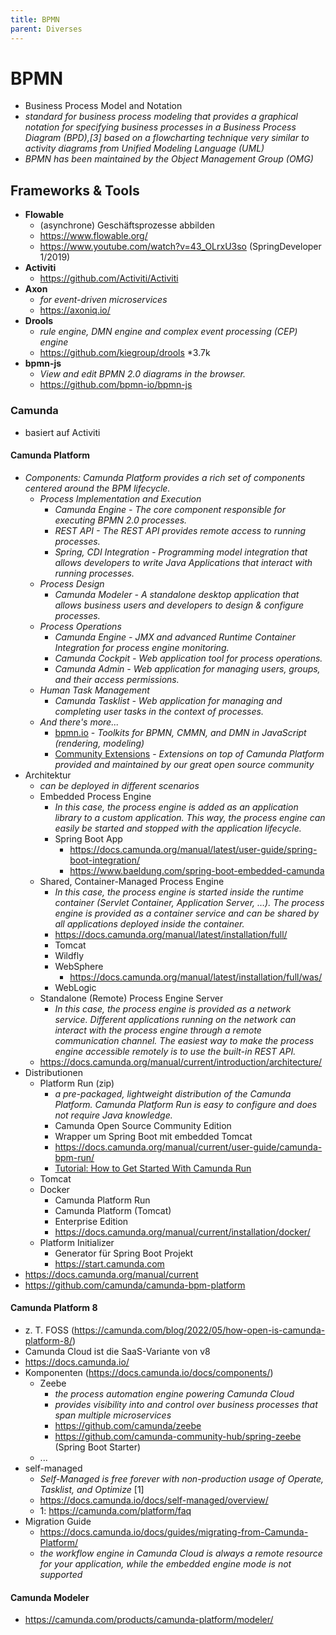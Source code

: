 ```yaml
---
title: BPMN
parent: Diverses
---
```


# BPMN
- Business Process Model and Notation
- *standard for business process modeling that provides a graphical notation for specifying business processes in a Business Process Diagram (BPD),[3] based on a flowcharting technique very similar to activity diagrams from Unified Modeling Language (UML)*
- *BPMN has been maintained by the Object Management Group (OMG)*

## Frameworks & Tools
- **Flowable**
  - (asynchrone) Geschäftsprozesse abbilden
  - <https://www.flowable.org/>
  - <https://www.youtube.com/watch?v=43_OLrxU3so> (SpringDeveloper 1/2019)
- **Activiti**
  - <https://github.com/Activiti/Activiti>
- **Axon**
  - *for event-driven microservices*
  - <https://axoniq.io/>
- **Drools**
  - *rule engine, DMN engine and complex event processing (CEP) engine*
  - <https://github.com/kiegroup/drools> *3.7k
- **bpmn-js**
  - *View and edit BPMN 2.0 diagrams in the browser.*
  - <https://github.com/bpmn-io/bpmn-js>

### Camunda
- basiert auf Activiti

#### Camunda Platform
- *Components: Camunda Platform provides a rich set of components centered around the BPM lifecycle.*
  - *Process Implementation and Execution*
    - *Camunda Engine - The core component responsible for executing BPMN 2.0 processes.*
    - *REST API - The REST API provides remote access to running processes.*
    - *Spring, CDI Integration - Programming model integration that allows developers to write Java Applications that interact with running processes.*
  - *Process Design*
    - *Camunda Modeler - A standalone desktop application that allows business users and developers to design & configure processes.*
  - *Process Operations*
    - *Camunda Engine - JMX and advanced Runtime Container Integration for process engine monitoring.*
    - *Camunda Cockpit - Web application tool for process operations.*
    - *Camunda Admin - Web application for managing users, groups, and their access permissions.*
  - *Human Task Management*
    - *Camunda Tasklist - Web application for managing and completing user tasks in the context of processes.*
  - *And there's more...*
    - [bpmn.io](https://bpmn.io) - *Toolkits for BPMN, CMMN, and DMN in JavaScript (rendering, modeling)*
    - [Community Extensions](https://docs.camunda.org/manual/current/introduction/extensions/) - *Extensions on top of Camunda Platform provided and maintained by our great open source community*
- Architektur
  - *can be deployed in different scenarios*
  - Embedded Process Engine
    - *In this case, the process engine is added as an application library to a custom application. This way, the process engine can easily be started and stopped with the application lifecycle.* 
    - Spring Boot App
      - <https://docs.camunda.org/manual/latest/user-guide/spring-boot-integration/>
      - <https://www.baeldung.com/spring-boot-embedded-camunda>
  - Shared, Container-Managed Process Engine
    - *In this case, the process engine is started inside the runtime container (Servlet Container, Application Server, …). The process engine is provided as a container service and can be shared by all applications deployed inside the container.*
    - <https://docs.camunda.org/manual/latest/installation/full/>
    - Tomcat
    - Wildfly
    - WebSphere
      - <https://docs.camunda.org/manual/latest/installation/full/was/> 
    - WebLogic
  - Standalone (Remote) Process Engine Server
    - *In this case, the process engine is provided as a network service. Different applications running on the network can interact with the process engine through a remote communication channel. The easiest way to make the process engine accessible remotely is to use the built-in REST API.* 
  - <https://docs.camunda.org/manual/current/introduction/architecture/> 
- Distributionen
  - Platform Run (zip)
    - *a pre-packaged, lightweight distribution of the Camunda Platform. Camunda Platform Run is easy to configure and does not require Java knowledge.* 
    - Camunda Open Source Community Edition
    - Wrapper um Spring Boot mit embedded Tomcat
    - <https://docs.camunda.org/manual/current/user-guide/camunda-bpm-run/>
    - [Tutorial: How to Get Started With Camunda Run](https://www.youtube.com/watch?v=l-sCUKQZ44s&list=PLJG25HlmvsOUnCziyJBWzcNh7RM5quTmv)
  - Tomcat
  - Docker
    - Camunda Platform Run
    - Camunda Platform (Tomcat)
    - Enterprise Edition 
    - <https://docs.camunda.org/manual/current/installation/docker/> 
  - Platform Initializer
    - Generator für Spring Boot Projekt  
    - <https://start.camunda.com>
- <https://docs.camunda.org/manual/current>
- <https://github.com/camunda/camunda-bpm-platform>

#### Camunda Platform 8
- z. T. FOSS (<https://camunda.com/blog/2022/05/how-open-is-camunda-platform-8/>)
- Camunda Cloud ist die SaaS-Variante von v8
- <https://docs.camunda.io/>
- Komponenten (<https://docs.camunda.io/docs/components/>)
  - Zeebe
    - *the process automation engine powering Camunda Cloud*
    - *provides visibility into and control over business processes that span multiple microservices*
    - <https://github.com/camunda/zeebe>
    - <https://github.com/camunda-community-hub/spring-zeebe> (Spring Boot Starter)
  - ...  
- self-managed
  - *Self-Managed is free forever with non-production usage of Operate, Tasklist, and Optimize* [1] 
  - <https://docs.camunda.io/docs/self-managed/overview/>
  - 1: <https://camunda.com/platform/faq>
- Migration Guide
  - <https://docs.camunda.io/docs/guides/migrating-from-Camunda-Platform/>
  - *the workflow engine in Camunda Cloud is always a remote resource for your application, while the embedded engine mode is not supported*

#### Camunda Modeler
- <https://camunda.com/products/camunda-platform/modeler/>
